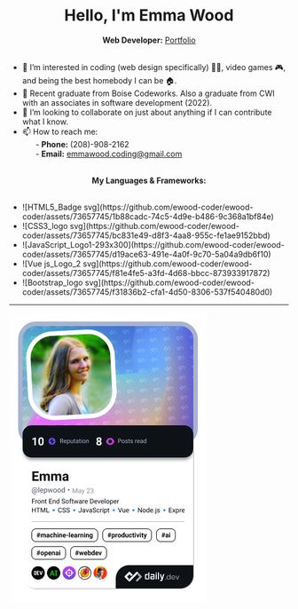 <h1 align="center">Hello, I'm Emma Wood</h1>

<div align="center"><b>Web Developer:</b> <a href="https://ewood-coder.github.io/EmmaPortfolioBootstrap/">Portfolio</a></div><br />

- 👀 I’m interested in coding (web design specifically) 👩‍💻, video games 🎮, and being the best homebody I can be 🏠.
- 🌱 Recent graduate from Boise Codeworks. Also a graduate from CWI with an associates in software development (2022).
- 💞️ I’m looking to collaborate on just about anything if I can contribute what I know.
- 📫 How to reach me:<br />
&nbsp;&nbsp;&nbsp;&nbsp;&nbsp;&nbsp;- <b>Phone:</b> (208)-908-2162<br />
&nbsp;&nbsp;&nbsp;&nbsp;&nbsp;&nbsp;- <b>Email:</b> emmawood.coding@gmail.com<br /><br />


<div align="center"><b>My Languages & Frameworks:</b></div><br />

<ul>
  <li>![HTML5_Badge svg](https://github.com/ewood-coder/ewood-coder/assets/73657745/1b88cadc-74c5-4d9e-b486-9c368a1bf84e)</li>
  <li>![CSS3_logo svg](https://github.com/ewood-coder/ewood-coder/assets/73657745/bc831e49-d8f3-4aa8-955c-fe1ae9152bbd)</li>
  <li>![JavaScript_Logo1-293x300](https://github.com/ewood-coder/ewood-coder/assets/73657745/d19ace63-491e-4a0f-9c70-5a04a9db6f10)</li>
  <li>![Vue js_Logo_2 svg](https://github.com/ewood-coder/ewood-coder/assets/73657745/f81e4fe5-a3fd-4d68-bbcc-873933917872)</li>
  <li>![Bootstrap_logo svg](https://github.com/ewood-coder/ewood-coder/assets/73657745/f31836b2-cfa1-4d50-8306-537f540480d0)</li>
</ul>

<hr style="size: 30;"/>

<a href="https://app.daily.dev/lepwood"><img src="./devcard.png" width="356" alt="Emma's Dev Card"/></a>

<!---
ewood-coder/ewood-coder is a ✨ special ✨ repository because its `README.md` (this file) appears on your GitHub profile.
You can click the Preview link to take a look at your changes.
--->
